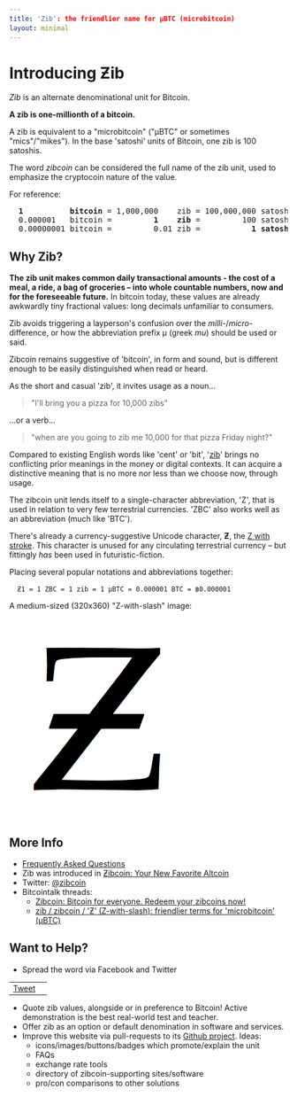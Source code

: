 ```yaml
---
title: 'Zib': the friendlier name for µBTC (microbitcoin)
layout: minimal
---
```


# Introducing Ƶib

*Zib* is an alternate denominational unit for Bitcoin.

**A zib is one-millionth of a bitcoin.** 

A zib is equivalent to a "microbitcoin" ("µBTC" or sometimes "mics"/"mikes"). In the base 'satoshi' units of Bitcoin, one zib is 100 satoshis.

The word *zibcoin* can be considered the full name of the zib unit, used to emphasize the cryptocoin nature of the value. 

For reference:

<pre>
<b>  1          bitcoin</b> = 1,000,000    zib = 100,000,000 satoshi
  0.000001   bitcoin =         <b>1    zib</b> =         100 satoshi           
  0.00000001 bitcoin =         0.01 zib =           <b>1 satoshi</b>
</pre>

## Why Zib?

**The zib unit makes common daily transactional amounts - the cost of a meal, a ride, a bag of groceries – into whole countable numbers, now and for the foreseeable future.** In bitcoin today, these values are already awkwardly tiny fractional values: long decimals unfamiliar to consumers. 

Zib avoids triggering a layperson's confusion over the *milli-*/*micro-* difference, or how the abbreviation prefix µ (greek *mu*) should be used or said.

Zibcoin remains suggestive of 'bitcoin', in form and sound, but is different enough to be easily distinguished when read or heard. 

As the short and casual 'zib', it invites usage as a noun…

> "I'll bring you a pizza for 10,000 zibs" 

…or a verb…

> "when are you going to zib me 10,000 for that pizza Friday night?"

Compared to existing English words like 'cent' or 'bit', '[zib](http://en.wikipedia.org/wiki/Zib)' brings no conflicting prior meanings in the money or digital contexts. It can acquire a distinctive meaning that is no more nor less than we choose now, through usage. 

The zibcoin unit lends itself to a single-character abbreviation, 'Z', that is used in relation to very few terrestrial currencies. 'ZBC' also works well as an abbreviation (much like 'BTC').

There's already a currency-suggestive Unicode character, **Ƶ**, the [Z with stroke](https://en.wikipedia.org/wiki/Z_with_stroke). This character is unused for any circulating terrestrial currency – but fittingly *has* been used in futuristic-fiction. 

Placing several popular notations and abbreviations together: 

      Ƶ1 = 1 ZBC = 1 zib = 1 µBTC = 0.000001 BTC = ฿0.000001

A medium-sized (320x360) "Z-with-slash" image:

![zibcoin-z.png](/img/zibcoin-z.png "zibcoin-z.png")

## More Info

* [Frequently Asked Questions](/faq)
* Zib was introduced in [Ƶibcoin: Your New Favorite Altcoin](https://medium.com/p/681d3dea0093)
* Twitter: [@zibcoin](https://twitter.com/zibcoin)
* Bitcointalk threads: 
    * [Zibcoin: Bitcoin for everyone. Redeem your zibcoins now!](https://bitcointalk.org/index.php?topic=522958)
    * [zib / zibcoin / 'Ƶ' (Z-with-slash): friendlier terms for 'microbitcoin' (µBTC)](https://bitcointalk.org/index.php?topic=529301)

## Want to Help? 

* Spread the word via Facebook and Twitter

<table width="100%"><tr><td style="text-align:right">
<a href="https://twitter.com/share" class="twitter-share-button" data-via="zibcoin" data-size="large">Tweet</a>
<script>
!function(d,s,id){var js,fjs=d.getElementsByTagName(s)[0],p=/^http:/.test(d.location)?'http':'https';if(!d.getElementById(id)){js=d.createElement(s);js.id=id;js.src=p+'://platform.twitter.com/widgets.js';fjs.parentNode.insertBefore(js,fjs);}}(document, 'script', 'twitter-wjs');
</script>
</td><td>
<div class="fb-like" data-href="http://zibcoin.org" data-width="375" data-layout="standard" data-action="like" data-show-faces="true" data-share="true"></div>
</td></tr></table>

* Quote zib values, alongside or in preference to Bitcoin! Active demonstration is the best real-world test and teacher. 
* Offer zib as an option or default denomination in software and services.
* Improve this website via pull-requests to its [Github project](https://github.com/gojomo/zibcoin.org). Ideas:
    * icons/images/buttons/badges which promote/explain the unit
    * FAQs
    * exchange rate tools
    * directory of zibcoin-supporting sites/software
    * pro/con comparisons to other solutions


